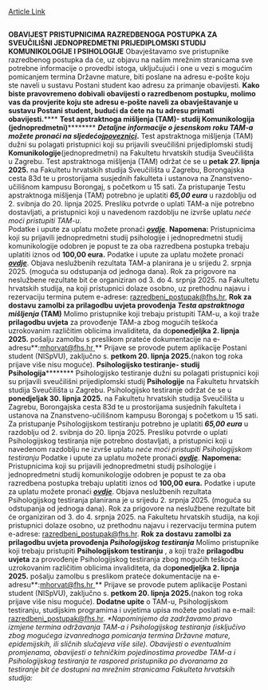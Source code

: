 [Article Link](https://www.fhs.hr/studiji/upis_na_fhs/razredbeni_postupak)

## 
**OBAVIJEST PRISTUPNICIMA RAZREDBENOGA POSTUPKA ZA SVEUČILIŠNI JEDNOPREDMETNI PRIJEDIPLOMSKI STUDIJ KOMUNIKOLOGIJE I PSIHOLOGIJE**
Obavještavamo sve pristupnike razredbenog postupka da će, uz objavu na našim mrežnim stranicama sve potrebne informacije o provedbi istoga, uključujući i one u vezi s mogućim pomicanjem termina Državne mature, biti poslane na adresu e-pošte koju ste naveli u sustavu Postani student kao adresu za primanje obavijesti.
**Kako biste pravovremeno dobivali obavijesti o razredbenom postupku, molimo vas da provjerite koju ste adresu e-pošte naveli za obavještavanje u sustavu Postani student, budući da ćete na tu adresu primati obavijesti.******
**Test apstraktnoga mišljenja (TAM)- studij Komunikologija (jednopredmetni)**********
**_Detaljne informacije o jesenskom roku TAM-a možete pronaći na sljedećoj[poveznici](https://www.fhs.unizg.hr/studiji/upis_na_fhs/test_apstraktnog_misljenja)_.**
Test apstraktnoga mišljenja (TAM) dužni su polagati pristupnici koji su prijavili sveučilišni prijediplomski studij **Komunikologije**(jednopredmetni) na Fakultetu hrvatskih studija Sveučilišta u Zagrebu.
Test apstraktnoga mišljenja (TAM) održat će se u **petak 27. lipnja 2025.** na Fakultetu hrvatskih studija Sveučilišta u Zagrebu, Borongajska cesta 83d te u prostorijama susjednih fakulteta i ustanova na Znanstveno-učilišnom kampusu Borongaj, s početkom u 15 sati.
Za pristupanje Testu apstraktnoga mišljenja (TAM) potrebno je uplatiti  _**65,00 eura**_ u razdoblju od 2. svibnja do 20. lipnja 2025. Presliku potvrde o uplati TAM-a nije potrebno dostavljati, a pristupnici koji u navedenom razdoblju ne izvrše uplatu  _neće moći pristupiti TAM-u_.   
Podatke i upute za uplatu možete pronaći [_**ovdje**_](https://www.fhs.hr/images/50043079/KOMUNIKOLOGIJA2\(1\).pdf).
**Napomena:** Pristupnicima koji su prijavili jednopredmetni studij psihologije i jednopredmetni studij komunikologije odobren je popust te za oba razredbena postupka trebaju uplatiti iznos od **100,00 eura.** Podatke i upute za uplatu možete pronaći [_**ovdje**_](https://www.fhs.hr/images/50043079/PSIHOLOGIJAIKOMUNIKOLOGIJA2\(1\).pdf).
Objava neslužbenih rezultata TAM-a planirana je u srijedu 2. srpnja 2025. (moguća su odstupanja od jednoga dana). Rok za prigovore na neslužbene rezultate bit će organiziran od 3. do 4. srpnja 2025. na Fakultetu hrvatskih studija, na koji pristupnici dolaze osobno, uz prethodnu najavu i rezervaciju termina putem e-adrese: razredbeni_postupak@fhs.hr,
**Rok za dostavu zamolbi za prilagodbu uvjeta provođenja _Testa apstraktnoga mišljenja_ (TAM)**
Molimo pristupnike koji trebaju pristupiti TAM-u, a koji traže **prilagodbu uvjeta** za provođenje TAM-a zbog mogućih teškoća uzrokovanim različitim oblicima invaliditeta, da do**ponedjeljka 2. lipnja 2025.** pošalju zamolbu s preslikom prateće dokumentacije na e-adresu**:[mhorvat@fhs.hr ](http://mhorvat@hrstud.hr%C2%A0)**
Prijave se provode putem aplikacije Postani student (NISpVU), zaključno s. **petkom 20. lipnja 2025.**(nakon tog roka prijave više nisu moguće).
**Psihologijsko testiranje- studij Psihologija**********
Psihologijsko testiranje dužni su polagati pristupnici koji su prijavili sveučilišni prijediplomski studij **Psihologije** na Fakultetu hrvatskih studija Sveučilišta u Zagrebu.
Psihologijsko testiranje održat će se u **ponedjeljak 30. lipnja 2025.** na Fakultetu hrvatskih studija Sveučilišta u Zagrebu, Borongajska cesta 83d te u prostorijama susjednih fakulteta i ustanova na Znanstveno-učilišnom kampusu Borongaj s početkom u 15 sati.
Za pristupanje Psihologijskom testiranju potrebno je uplatiti  _**65,00 eura**_ u razdoblju od 2. svibnja do 20. lipnja 2025. Presliku potvrde o uplati Psihologijskog testiranja nije potrebno dostavljati, a pristupnici koji u navedenom razdoblju ne izvrše uplatu  _neće moći pristupiti Psihologijskom testiranju_
Podatke i upute za uplatu možete pronaći [_**ovdje**_](https://www.fhs.hr/images/50043079/PSIHOLOGIJA2\(1\).pdf).
**Napomena:** Pristupnicima koji su prijavili jednopredmetni studij psihologije i jednopredmetni studij komunikologije odobren je popust te za oba razredbena postupka trebaju uplatiti iznos od **100,00 eura.** Podatke i upute za uplatu možete pronaći [_**ovdje**_](https://www.fhs.hr/images/50043079/PSIHOLOGIJAIKOMUNIKOLOGIJA2\(1\).pdf).
Objava neslužbenih rezultata Psihologijskog testiranja planirana je u srijedu 2. srpnja 2025. (moguća su odstupanja od jednoga dana). Rok za prigovore na neslužbene rezultate bit će organiziran od 3. do 4. srpnja 2025. na Fakultetu hrvatskih studija, na koji pristupnici dolaze osobno, uz prethodnu najavu i rezervaciju termina putem e-adrese: razredbeni_postupak@fhs.hr.
**Rok za dostavu zamolbi za prilagodbu uvjeta provođenja _Psihologijskog testiranja_**
Molimo pristupnike koji trebaju pristupiti **Psihologijskom testiranju** , a koji traže **prilagodbu uvjeta** za provođenje Psihologijskog testiranja zbog mogućih teškoća uzrokovanim različitim oblicima invaliditeta, da do**ponedjeljka 2. lipnja 2025.** pošalju zamolbu s preslikom prateće dokumentacije na e-adresu**:[mhorvat@fhs.hr ](http://mhorvat@hrstud.hr%C2%A0)**
Prijave se provode putem aplikacije Postani student (NISpVU), zaključno s. **petkom 20. lipnja 2025.**(nakon tog roka prijave više nisu moguće).
**Dodatne upite** o TAM-u, Psihologijskom testiranju, studijskim programima i uvjetima upisa možete poslati na e-mail: razredbeni_postupak@fhs.hr.
_*Napominjemo da zadržavamo pravo izmjene termina održavanja TAM-a i Psihologijskog testiranja (isključivo zbog mogućega izvanrednoga pomicanja termina Državne mature, epidemijskih, ili sličnih slučajeva više sile). Obavijesti o eventualnim promjenama, obavijesti o tehničkim pojedinostima provedbe TAM-a i Psihologijskog testiranja te raspored pristupnika po dvoranama za testiranje bit će dostupni na mrežnim stranicama Fakulteta hrvatskih studija:_
  

